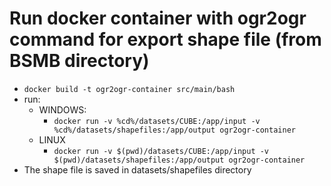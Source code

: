 # Run docker container with ogr2ogr command for export shape file (from __BSMB directory__)
- `docker build -t ogr2ogr-container src/main/bash`
- run:
  - WINDOWS:
    - `docker run -v %cd%/datasets/CUBE:/app/input -v %cd%/datasets/shapefiles:/app/output ogr2ogr-container`
  - LINUX
    - `docker run -v $(pwd)/datasets/CUBE:/app/input -v $(pwd)/datasets/shapefiles:/app/output ogr2ogr-container`
- The shape file is saved in datasets/shapefiles directory